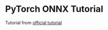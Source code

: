 # PyTorch ONNX Tutorial

Tutorial from [official tutorial](https://pytorch.org/tutorials/beginner/onnx/export_simple_model_to_onnx_tutorial.html)
